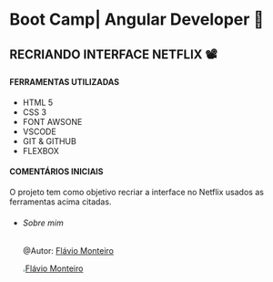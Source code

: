 # Boot Camp| Angular Developer  :pencil:

## RECRIANDO INTERFACE NETFLIX :film_projector:

#### FERRAMENTAS UTILIZADAS

- HTML 5
- CSS 3
- FONT AWSONE
- VSCODE
- GIT & GITHUB
- FLEXBOX



#### COMENTÁRIOS INICIAIS

O projeto tem como objetivo recriar a interface no Netflix usados as ferramentas acima citadas.



- ###### Sobre mim

  @Autor: [Flávio Monteiro](https://github.com/flaviohnm)

  <img src="D:\Workspace\ico\linkedin.png" style="zoom:25%;"/>[Flávio Monteiro](https://www.linkedin.com/in/flaviohnm/)







